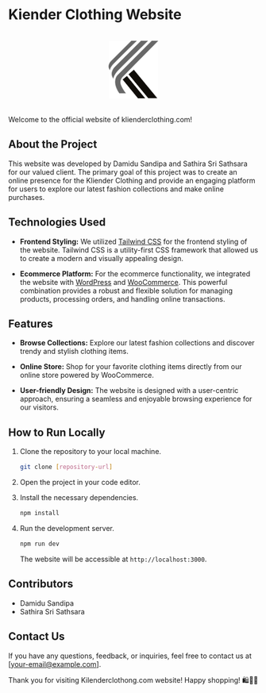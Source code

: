 # Kiender Clothing Website

<br>

<center><img src="./assets/Logo/white-logo.png" alt="logo" width="100"/></center>

<br>

Welcome to the official website of klienderclothing.com!

## About the Project

This website was developed by Damidu Sandipa and Sathira Sri Sathsara for our valued client. The primary goal of this project was to create an online presence for the Kliender Clothing and provide an engaging platform for users to explore our latest fashion collections and make online purchases.

## Technologies Used

- **Frontend Styling:** We utilized [Tailwind CSS](https://tailwindcss.com/) for the frontend styling of the website. Tailwind CSS is a utility-first CSS framework that allowed us to create a modern and visually appealing design.

- **Ecommerce Platform:** For the ecommerce functionality, we integrated the website with [WordPress](https://wordpress.org/) and [WooCommerce](https://woocommerce.com/). This powerful combination provides a robust and flexible solution for managing products, processing orders, and handling online transactions.

## Features

- **Browse Collections:** Explore our latest fashion collections and discover trendy and stylish clothing items.

- **Online Store:** Shop for your favorite clothing items directly from our online store powered by WooCommerce.

- **User-friendly Design:** The website is designed with a user-centric approach, ensuring a seamless and enjoyable browsing experience for our visitors.

## How to Run Locally

1. Clone the repository to your local machine.
   ```bash
   git clone [repository-url]
   ```

2. Open the project in your code editor.

3. Install the necessary dependencies.
   ```bash
   npm install
   ```

4. Run the development server.
   ```bash
   npm run dev
   ```

   The website will be accessible at `http://localhost:3000`.

## Contributors

- Damidu Sandipa
- Sathira Sri Sathsara


## Contact Us

If you have any questions, feedback, or inquiries, feel free to contact us at [your-email@example.com].

Thank you for visiting Kilenderclothong.com website! Happy shopping! 🛍️👗✨
